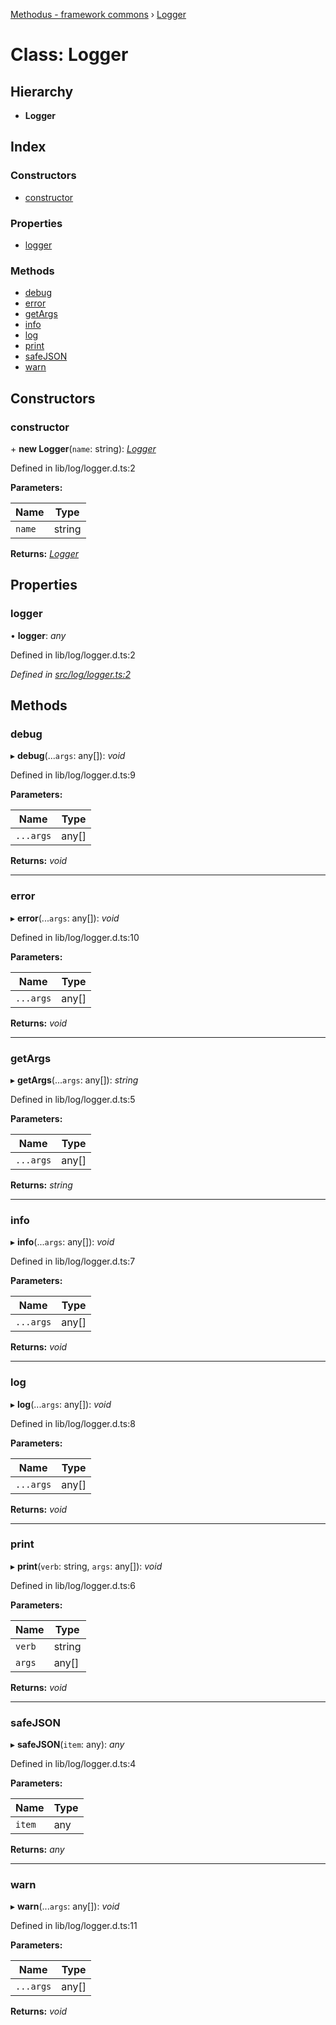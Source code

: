 [Methodus - framework commons](../globals.md) › [Logger](modules/framework/common/logger.md)

# Class: Logger

## Hierarchy

* **Logger**

## Index

### Constructors

* [constructor](#constructor)

### Properties

* [logger](#logger)

### Methods

* [debug](#debug)
* [error](#error)
* [getArgs](#getargs)
* [info](#info)
* [log](#log)
* [print](#print)
* [safeJSON](#safejson)
* [warn](#warn)

## Constructors

###  constructor

\+ **new Logger**(`name`: string): *[Logger](modules/framework/common/logger.md)*

Defined in lib/log/logger.d.ts:2

**Parameters:**

Name | Type |
------ | ------ |
`name` | string |

**Returns:** *[Logger](modules/framework/common/logger.md)*

## Properties

###  logger

• **logger**: *any*

Defined in lib/log/logger.d.ts:2

*Defined in [src/log/logger.ts:2](#L2)*

## Methods

###  debug

▸ **debug**(...`args`: any[]): *void*

Defined in lib/log/logger.d.ts:9

**Parameters:**

Name | Type |
------ | ------ |
`...args` | any[] |

**Returns:** *void*

___

###  error

▸ **error**(...`args`: any[]): *void*

Defined in lib/log/logger.d.ts:10

**Parameters:**

Name | Type |
------ | ------ |
`...args` | any[] |

**Returns:** *void*

___

###  getArgs

▸ **getArgs**(...`args`: any[]): *string*

Defined in lib/log/logger.d.ts:5

**Parameters:**

Name | Type |
------ | ------ |
`...args` | any[] |

**Returns:** *string*

___

###  info

▸ **info**(...`args`: any[]): *void*

Defined in lib/log/logger.d.ts:7

**Parameters:**

Name | Type |
------ | ------ |
`...args` | any[] |

**Returns:** *void*

___

###  log

▸ **log**(...`args`: any[]): *void*

Defined in lib/log/logger.d.ts:8

**Parameters:**

Name | Type |
------ | ------ |
`...args` | any[] |

**Returns:** *void*

___

###  print

▸ **print**(`verb`: string, `args`: any[]): *void*

Defined in lib/log/logger.d.ts:6

**Parameters:**

Name | Type |
------ | ------ |
`verb` | string |
`args` | any[] |

**Returns:** *void*

___

###  safeJSON

▸ **safeJSON**(`item`: any): *any*

Defined in lib/log/logger.d.ts:4

**Parameters:**

Name | Type |
------ | ------ |
`item` | any |

**Returns:** *any*

___

###  warn

▸ **warn**(...`args`: any[]): *void*

Defined in lib/log/logger.d.ts:11

**Parameters:**

Name | Type |
------ | ------ |
`...args` | any[] |

**Returns:** *void*

